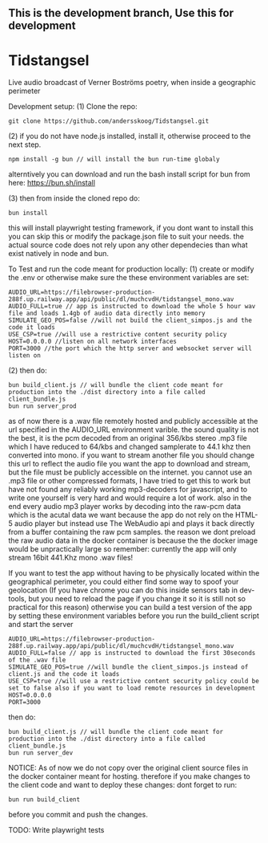 ## This is the development branch, Use this for development

# Tidstangsel
Live audio broadcast of Verner Boströms poetry, when inside a geographic perimeter

Development setup:
(1) Clone the repo:

	git clone https://github.com/andersskoog/Tidstangsel.git

(2) if you do not have node.js installed, install it, otherwise proceed to the next step.  

	npm install -g bun // will install the bun run-time globaly

alterntively you can download and run the bash install script for bun from here: https://bun.sh/install

(3) then from inside the cloned repo do:

	bun install

this will install playwright testing framework, if you dont want to install this you can skip this or modify the package.json file to suit your needs.
the actual source code does not rely upon any other dependecies than what exist natively in node and bun.

To Test and run the code meant for production locally:
(1) create or modify the .env or otherwise make sure the these environment variables are set: 

	AUDIO_URL=https://filebrowser-production-288f.up.railway.app/api/public/dl/muchcvdH/tidstangsel_mono.wav 
	AUDIO_FULL=true // app is instructed to download the whole 5 hour wav file and loads 1.4gb of audio data directly into memory
	SIMULATE_GEO_POS=false //will not build the client_simpos.js and the code it loads
	USE_CSP=true //will use a restrictive content security policy
	HOST=0.0.0.0 //listen on all network interfaces
	PORT=3000 //the port which the http server and websocket server will listen on

(2)
then do:

	bun build_client.js // will bundle the client code meant for production into the ./dist directory into a file called client_bundle.js 
	bun run server_prod

as of now there is a .wav file remotely hosted and publicly accessible at the url specified in the AUDIO_URL environment varible.
the sound quality is not the best, it is the pcm decoded from an original 356/kbs stereo .mp3 file which I have reduced to 64/kbs and changed samplerate to 
44.1 khz then converted into mono. if you want to stream another file you should change this url to reflect the audio file you want the app 
to download and stream, but the file must be publicly accessible on the internet. you cannot use an .mp3 file or other compressed formats, 
I have tried to get this to work but have not found any reliably working mp3-decoders for javascript, and to write one yourself is very hard and would require a lot of work. also in the end every audio mp3 player works by decoding into the raw-pcm data which is the acutal data we want because the app do not rely on the HTML-5 audio player but instead use The WebAudio api and plays it back directly from a buffer containing the raw pcm samples.
the reason we dont preload the raw audio data in the docker container is because the the docker image would be unpractically large
so remember: currently the app will only stream 16bit 441.Khz mono .wav files!

If you want to test the app without having to be physically located within the geographical perimeter, you could either find some way to spoof your geolocation
(If you have chrome you can do this inside sensors tab in dev-tools, but you need to reload the page if you change it so it is still not 
so practical for this reason) otherwise you can build a test version of the app by setting these environment variables before 
you run the build_client script and start the server

	AUDIO_URL=https://filebrowser-production-288f.up.railway.app/api/public/dl/muchcvdH/tidstangsel_mono.wav 
	AUDIO_FULL=false // app is instructed to download the first 30seconds of the .wav file
	SIMULATE_GEO_POS=true //will bundle the client_simpos.js instead of client.js and the code it loads
	USE_CSP=true //will use a restrictive content security policy could be set to false also if you want to load remote resources in development
	HOST=0.0.0.0 
	PORT=3000

then do:

	bun build_client.js // will bundle the client code meant for production into the ./dist directory into a file called client_bundle.js 
	bun run server_dev

NOTICE:
As of now we do not copy over the original client source files in the docker container meant for hosting. 
therefore if you make changes to the client code and want to deploy these changes: 
dont forget to run: 	

	bun run build_client 

before you commit and push the changes.

TODO:
Write playwright tests

